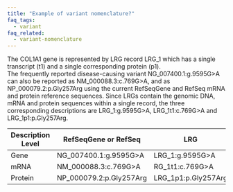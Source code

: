 ```yaml
---
title: "Example of variant nomenclature?"
faq_tags:
  - variant
faq_related:
  - variant-nomenclature
---
```


The COL1A1 gene is represented by LRG record LRG_1 which has a single transcript (t1) and a single corresponding protein (p1).  
The frequently reported disease-causing variant NG_007400.1:g.9595G>A can also be reported as NM_000088.3:c.769G>A, and as NP_000079.2:p.Gly257Arg using the current RefSeqGene and RefSeq mRNA and protein reference sequences. Since LRGs contain the genomic DNA, mRNA and protein sequences within a single record, the three corresponding descriptions are LRG_1:g.9595G>A, LRG_1t1:c.769G>A and LRG_1p1:p.Gly257Arg.  

<div class="row">
  <div class="col-lg-8 col-lg-offset-2 col-md-8 col-md-offset-2 col-sm-8 col-sm-offset-2 col-xs-8 col-xs-offset-2">
    <table class="table table-hover">
      <thead>
        <tr class="sorttable_header">
          <th>Description Level</th>
          <th>RefSeqGene or RefSeq</th>
          <th>LRG</th>
        </tr>
      </thead>
      <tbody>
        <tr>
          <td class="left-col">Gene</td>
          <td>NG_007400.1:g.9595G>A</td>  
          <td>LRG_1:g.9595G>A</td>
        </tr>
        <tr>
          <td class="left-col">mRNA</td>
          <td>NM_000088.3:c.769G>A</td>  
          <td>RG_1t1:c.769G>A</td>
        </tr>
        <tr>
          <td class="left-col">Protein</td>
          <td>NP_000079.2:p.Gly257Arg</td>  
          <td>LRG_1p1:p.Gly257Arg</td>
        </tr>
      </tbody>
    </table>
  </div>
</div>